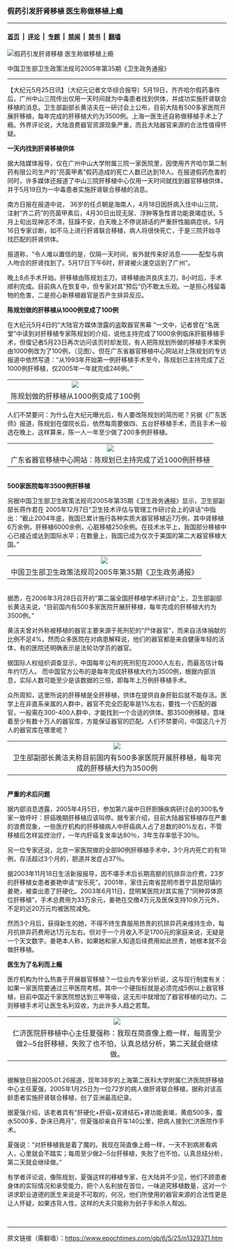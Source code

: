 ### 假药引发肝肾移植 医生称做移植上瘾

---

#### [首页](../../../..?n1329371) &nbsp;|&nbsp; [评论](../../../../../epoch-comment?n1329371) &nbsp;|&nbsp; [专题](../../../../../epoch-special?n1329371) &nbsp;|&nbsp; [禁闻](../../../../../epoch-news?n1329371) &nbsp;|&nbsp; [禁书](../../../../../books?n1329371) &nbsp;|&nbsp; [翻墙](https://github.com/gfw-breaker/nogfw/blob/master/README.md?n1329371)


<div><img alt="假药引发肝肾移植 医生称做移植上瘾" class="attachment-djy_600_400 size-djy_600_400 wp-post-image" src="https://i.epochtimes.com/assets/uploads/2006/05/605241808231667-600x400.jpg"/>
<div class="caption">
 <p>
  中国卫生部卫生政策法规司2005年第35期《卫生政务通报》
 </p>
</div></div><hr/><div class="post_content" id="artbody" itemprop="articleBody">
 <!-- article content begin -->
 <p>
  【大纪元5月25日讯】（大纪元记者文华综合报导）5月19日，齐齐哈尔假药事件后，广州中山三院传出仅用一天时间就为中毒患者找到供体，并成功实施肝肾联合移植的消息。卫生部副部长黄洁夫在一研讨会上公布，目前大陆有500多家医院开展肝移植，每年完成的肝移植大约为3500例。上海一医生还自称做移植手术上了瘾。外界评论说，大陆浪费器官资源现象严重，而且大陆器官来源的合法性值得怀疑。
 </p>
 <p>
  <b>
   一天内找到肝肾移植供体
  </b>
 </p>
 <p>
  据大陆媒体报导，仅在广州中山大学附属三院一家医院里，因使用齐齐哈尔第二制药有限公司生产的“亮菌甲素”假药造成的死亡人数已达到18人。在报道假药危害的同时，许多媒体还报道了中山三院肝移植中心仅用一天时间就找到器官移植供体，并于5月19日为一中毒患者实施肝肾联合移植的消息。
 </p>
 <p>
  南方日报在报道中说， 36岁的任贞朝是海南人，4月18日因肝病入住中山三院，注射“齐二药”的亮菌甲素后，4月30日出现无尿、浮肿等急性肾功能衰竭症状。5月上旬出现神志不清，狂躁不安，白天晚上不停说胡话的严重肝性脑病症状。5月16日专家诊断，如不马上进行肝肾联合移植，病人将很快死亡，于是三院开始寻找匹配的肝肾供体。
 </p>
 <p>
  报道称，“令人难以置信的是，仅隔一天时间，省外就传来好消息———配型与病人吻合的肝肾找到了。5月17日下午6时，肝肾被火速空运到了广州”。
 </p>
 <p>
  晚上8点手术开始。肝移植由陈规划主刀，肾移植由洪良庆主刀，8小时后，手术顺利完成。目前病人在恢复中，但专家对其“预后”仍不敢太乐观。一是担心残留毒物的危害，二是担心新移植器官是否产生排异反应。
 </p>
 <p>
  <b>
   陈规划做的肝移植从1000例变成了100例
  </b>
 </p>
 <p>
  在大纪元5月4日的“大陆官方媒体泄露的盗取器官黑幕 ”一文中，记者曾在“名医堂”中读到对肝移植专家陈规划的介绍，说他主持完成了1000余例临床肝脏移植手术，但儅记者5月23日再次访问该页时却发现，有人把陈规划所做的移植手术案例由1000例改为了100例，（见图）。但在广东省器官移植中心网站对上陈规划的专访报道中依然写道：“从1993年开始第一例肝移植手术至今，陈规划已主持完成了近1000例肝移植，仅2005年一年就完成246例。”
  <br/>
  <center>
  </center>
 </p>
 <table border="0" cellpadding="3" cellspacing="3">
  <tr>
   <td align="center">
    <ok href="/i6/605241807331667.jpg">
     <img src="/i6/605241807331667--ss.jpg"/>
    </ok>
   </td>
  </tr>
  <tr>
   <td align="center">
    <span class="bn12">
     陈规划做的肝移植从1000例变成了100例
    </span>
   </td>
  </tr>
 </table>
 <p>
 </p>
 <p>
  人们不禁要问：为什么在大纪元曝光后，有人要改陈规划的简历呢？另据《广东医师》报道，陈规划在儅院长后，依然每周要做四、五台肝移植手术，而且手术一般选在晚上，这样算来，陈一人一年至少做了200多例肝移植。
  <br/>
  <center>
  </center>
 </p>
 <table border="0" cellpadding="3" cellspacing="3">
  <tr>
   <td align="center">
    <ok href="/i6/605241807341667.jpg">
     <img src="/i6/605241807341667--ss.jpg"/>
    </ok>
   </td>
  </tr>
  <tr>
   <td align="center">
    <span class="bn12">
     广东省器官移植中心网站：陈规划已主持完成了近1000例肝移植
    </span>
   </td>
  </tr>
 </table>
 <p>
  <br/>
  <b>
   500家医院每年3500例肝移植
  </b>
 </p>
 <p>
  另据中国卫生部卫生政策法规司2005年第35期《卫生政务通报》显示，卫生部副部长蒋作君在 2005年12月7日“卫生技术评估与管理工作研讨会上的讲话”中指出：“截止2004年底，我国已累计施行各种实质大器官移植近7万例，其中肾移植6万余例，肝移植6000余例，心脏移植250余例。在技术水平上，我国部分移植中心已接近或达到国际水平；在数量上，我国已成为仅次于美国的第二大器官移植大国。”
  <br/>
  <center>
  </center>
 </p>
 <table border="0" cellpadding="3" cellspacing="3">
  <tr>
   <td align="center">
    <ok href="/i6/605241808231667.jpg">
     <img src="/i6/605241808231667--ss.jpg"/>
    </ok>
   </td>
  </tr>
  <tr>
   <td align="center">
    <span class="bn12">
     中国卫生部卫生政策法规司2005年第35期《卫生政务通报》
    </span>
   </td>
  </tr>
 </table>
 <p>
  <br/>
  据悉，在2006年3月28日召开的“第二届全国肝移植学术研讨会”上，卫生部副部长黄洁夫说，“目前国内有500多家医院开展肝移植，每年完成的肝移植大约为3500例。”
 </p>
 <p>
  黄洁夫曾对外称被移植的器官主要来源于死刑犯的“尸体器官”，而来自活体捐献的比例不足4%，然而众多医院在对病患解释说，他们的器官都是来自健康年轻的活体，有的医院还明确表示是法轮功学员的器官。
 </p>
 <p>
  据国际人权组织调查显示，中国每年公布的死刑犯在2000人左右，而最高估计每年约1万人。 而中国官方公布的是每年完成肝移植大约为3500例，根据内部消息，实际人数可能至少是该数据的三倍，即每年上万例肝移植手术。
 </p>
 <p>
  众所周知，这里所说的肝移植是全肝移植，供体在提供自身肝脏后就不能存活。医学上在非直系亲属的人群中，器官不完全匹配率是1%左右，要找一个匹配的器官，一般需在300-400人群中，才能找到一个合适的供体。那3500例移植，意味着至少有数十万人的器官库，方能保证器官的匹配。人们不禁要问，中国这几十万人的器官库在哪里呢？
  <br/>
  <center>
  </center>
 </p>
 <table border="0" cellpadding="3" cellspacing="3">
  <tr>
   <td align="center">
    <ok href="/i6/605241814291667.jpg">
     <img src="/i6/605241814291667--ss.jpg"/>
    </ok>
   </td>
  </tr>
  <tr>
   <td align="center">
    <span class="bn12">
     卫生部副部长黄洁夫称目前国内有500多家医院开展肝移植，每年完成的肝移植大约为3500例
    </span>
   </td>
  </tr>
 </table>
 <p>
  <br/>
  <b>
   严重的术后问题
  </b>
 </p>
 <p>
  据内部消息透露，2005年4月5日，参加第六届中日肝胆胰疾病研讨会的300名专家一致呼吁：肝癌晚期肝移植应该叫停。据专家介绍，目前大陆器官移植存在严重的浪费现象，一些医疗机构的肝移植病人中肝癌病人占了总数的80%左右，不管移植后怎样监控治疗，一年内肝癌复发率达80％，3年生存率低于30％。
 </p>
 <p>
  另一位专家还说，北京一家医院做的全部90例肝移植手术中，3个月内死亡的有18例，存活超过3个月的，胆道并发症占37％。
 </p>
 <p>
  据2003年11月18日生活新报报导，因不堪手术后长期高额的抗排异治疗费，23岁的肝移植女患者姜艳申请“安乐死”。2001年，家住云南省昆明市晋宁县昆阳镇的姜艳，被查出患了肝硬化。2003年6月11日，昆明某医院对其实施了“同种异体原位肝移植”，手术总费用为33万余元，姜艳在交缴4万元及医保支持10余万元外，不足的近20万元均被医院减免。
 </p>
 <p>
  然而3个月后，获得新生的她，不得不终生靠服用昂贵的抗排异药来维持生命，每月抗排异药费用达1万元左右。但对于一个月收入不足1700元的家庭来说，无疑是一个天文数字。姜艳本人称，如果她和家人知道后续费用如此昂贵，她根本就不会做肝移植。
 </p>
 <p>
  <b>
   医生为了名利而上瘾
  </b>
 </p>
 <p>
  医疗机构为什么热衷于开展器官移植？一位业内专家分析说，这与现行制度有关：如果一家医院要通过三甲医院考核，其中一个硬指标就是必须完成5例以上器官移植，目前中国近千家医院想达到三甲等级，这无形中就增加了器官移植的动力。二则移植手术可让医生名利双收，为此许多人趋之若鹜。
  <br/>
  <center>
  </center>
 </p>
 <table border="0" cellpadding="3" cellspacing="3">
  <tr>
   <td align="center">
    <ok href="/i6/605241818571667.jpg">
     <img src="/i6/605241818571667--ss.jpg"/>
    </ok>
   </td>
  </tr>
  <tr>
   <td align="center">
    <span class="bn12">
     仁济医院肝移植中心主任夏强称：我现在简直像上瘾一样，每周至少做2─5台肝移植，失败了也不怕，认真总结分析，第二天就会继续做。
    </span>
   </td>
  </tr>
 </table>
 <p>
  <br/>
  据解放日报2005.01.26报道，现年38岁的上海第二医科大学附属仁济医院肝移植中心主任夏强，2005年1月25日为一位72岁的病人做肝肾联合移植，据称对该高龄患者实施肝肾联合移植，创了亚洲最高纪录。
 </p>
 <p>
  据夏强介绍，该老者具有“肝硬化+肝癌+双肾结石+肾功能衰竭，黄疸500多，腹水5000多，卧床已两月”，但夏强却亲自开车140公里，把病人接到仁济医院作手术。
 </p>
 <p>
  夏强说：“对肝移植我是着了魔的。我现在简直像上瘾一样，一天不到病房看病人，心里就会不踏实；每周至少做2─5台肝移植，失败了也不怕，认真总结分析，第二天就会继续做。”
 </p>
 <p>
  有学者评论说，像陈规划，夏强这样的移植专家，在大陆并不少见，他们不顾患者身体的实际情况和承受能力，把个人名利放在首位，一味追究移植数量，这对一个讲求职业道德的医生来说是不可取的，何况，他们所使用的器官来源的合法性更是让人怀疑，如果违背人性，这样的大夫只能称为刽子手和杀人帮凶。
 </p>
 <p>
  <font color="#ffffff">
   (http://www.dajiyuan.com)
  </font>
 </p>
 <!-- article content end -->
 <div id="below_article_ad">
 </div>
</div>


---

原文链接（需翻墙）：https://www.epochtimes.com/gb/6/5/25/n1329371.htm